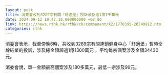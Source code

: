 ```yaml
---
layout: post
title: 消委會收到3289宗有關「舒適堡」投訴涉及逾1億1千萬元
date: 2024-09-12 18:43:18.000000000 +08:00
link: https://news.rthk.hk/rthk/ch/component/k2/1770395-20240912.htm
categories: rthk
---
```


消委會表示，截至傍晚6時，共收到3289宗有關連鎖健身中心「舒適堡」暫時全線結業的投訴，涉及總金額超過1億1300萬元 ，平均每宗個案涉及金額34430元。

消委會說，單一金額最高個案涉及180多萬元，最低一宗涉及99元。
